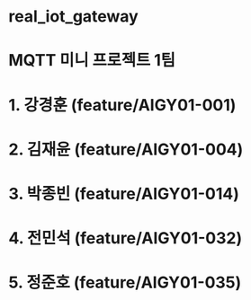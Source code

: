 # real_iot_gateway

# MQTT 미니 프로젝트 1팀
# 1. 강경훈 (feature/AIGY01-001) 
# 2. 김재윤 (feature/AIGY01-004) 
# 3. 박종빈 (feature/AIGY01-014)
# 4. 전민석 (feature/AIGY01-032) 
# 5. 정준호 (feature/AIGY01-035)
